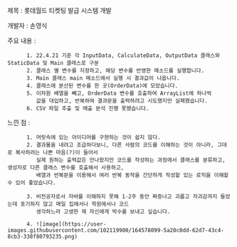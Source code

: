 제목 : 롯데월드 티켓팅 발급 시스템 개발

개발자 : 손영식

주요 내용 : 


          1. 22.4.21 기준 각 InputData, CalculateData, OutputData 클래스와 StaticData 및 Main 클래스로 구분
          2. 클래스 별 변수를 지정하고, 해당 변수를 반영한 메소드를 실행합니다.
          3. Main 클래스 main 메소드에서 실행 시 결과값이 나옵니다.
          4. 클래스에 분산된 변수를 한 곳(OrderData)에 모았습니다.
          5. 이차원 배열을 빼고, OrderData 변수를 호출하여 ArrayList에 하나씩
             값을 대입하고, 반복하여 결과문을 출력하려고 시도했지만 실패했습니다.
          6. CSV 파일 추출 및 매출 분석 진행 못했습니다.
          
느낀 점 :

          1. 머릿속에 있는 아이디어를 구현하는 것이 쉽지 않다.
          2. 결과물을 내려고 조급하다보니, 다른 사람의 코드를 이해하는 것이 아니라, 그대로 복사하려는 나쁜 마음(?)이 들어서
             실제 원하는 출력값은 안나왔지만 코드를 작성하는 과정에서 클래스를 분류하고, 생성자로 다른 클래스 변수를 호출해서 사용하고,
             배열과 반복문을 이용해서 여러 반복 동작을 간단하게 작성할 있는 로직을 이해할 수 있어 좋았습니다.
          
          3. 비전공자로서 자바를 이해하지 못해 1-2주 동안 짜증나고 괴롭고 자괴감까지 들었는데 포기하지 않고 매일 집에서나 학원에서나 코드 
             생각하느라 고생한 제 자신에게 박수를 보내고 싶습니다.

          4. ![image](https://user-images.githubusercontent.com/102119900/164578099-5a20c0dd-62d7-43c4-8cb3-338f80793235.png)



